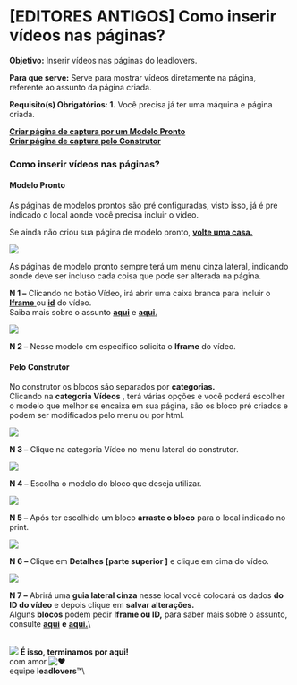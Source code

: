 # \[EDITORES ANTIGOS] Como inserir vídeos nas páginas?

**Objetivo:** Inserir vídeos nas páginas do leadlovers.

**Para que serve:** Serve para mostrar vídeos diretamente na página, referente ao assunto da página criada.

**Requisito(s) Obrigatórios: 1.** Você precisa já ter uma máquina e página criada.

[**Criar página de captura por um Modelo Pronto**](https://legado.leadlovers.site/como-criar-e-configurar-uma-pagina-de-captura-simples/#01)\
[**Criar página de captura pelo Construtor**](https://legado.leadlovers.site/como-criar-e-configurar-uma-pagina-de-captura-simples/#02)

### Como inserir vídeos nas páginas?

#### **Modelo Pronto**

As páginas de modelos prontos são pré configuradas, visto isso, já é pre indicado o local aonde você precisa incluir o vídeo.

Se ainda não criou sua página de modelo pronto, [**volte uma casa.** ](https://help.leadlovers.com/hc/pt-br/articles/360036864574)

[![](https://legado.leadlovers.site/wp-content/uploads/2020/09/como-inserir-vdeos-nas-pginas\_-360041136193\_mceclip0.png)](http://legado.leadlovers.site/wp-content/uploads/2020/09/como-inserir-vdeos-nas-pginas\_-360041136193\_mceclip0.png)

As páginas de modelo pronto sempre terá um menu cinza lateral, indicando aonde deve ser incluso cada coisa que pode ser alterada na página.

**N 1 –** Clicando no botão Vídeo, irá abrir uma caixa branca para incluir o [**Iframe** ](https://help.leadlovers.com/hc/pt-br/articles/360041129213)ou [**id**](https://help.leadlovers.com/hc/pt-br/articles/360040656874) do vídeo.\
Saiba mais sobre o assunto [**aqui**](https://help.leadlovers.com/hc/pt-br/articles/360040656874) e [**aqui**.](https://help.leadlovers.com/hc/pt-br/articles/360041129213)

[![](https://legado.leadlovers.site/wp-content/uploads/2020/09/como-inserir-vdeos-nas-pginas\_-360041136193\_mceclip1.png)](http://legado.leadlovers.site/wp-content/uploads/2020/09/como-inserir-vdeos-nas-pginas\_-360041136193\_mceclip1.png)

**N 2 –** Nesse modelo em especifico solicita o **Iframe** do vídeo.

#### **Pelo Construtor**

No construtor os blocos são separados por **categorias.**\
Clicando na **categoria Vídeos** , terá várias opções e você poderá escolher o modelo que melhor se encaixa em sua página, são os bloco pré criados e podem ser modificados pelo menu ou por html.

[![](https://legado.leadlovers.site/wp-content/uploads/2020/09/como-inserir-vdeos-nas-pginas\_-360041136193\_mceclip0-1.png)](http://legado.leadlovers.site/wp-content/uploads/2020/09/como-inserir-vdeos-nas-pginas\_-360041136193\_mceclip0-1.png)

**N 3 –** Clique na categoria Vídeo no menu lateral do construtor.

[![](https://legado.leadlovers.site/wp-content/uploads/2020/09/como-inserir-vdeos-nas-pginas\_-360041136193\_mceclip1-1.png)](http://legado.leadlovers.site/wp-content/uploads/2020/09/como-inserir-vdeos-nas-pginas\_-360041136193\_mceclip1-1.png)

**N 4 –** Escolha o modelo do bloco que deseja utilizar.

[![](https://legado.leadlovers.site/wp-content/uploads/2020/09/como-inserir-vdeos-nas-pginas\_-360041136193\_mceclip2.png)](http://legado.leadlovers.site/wp-content/uploads/2020/09/como-inserir-vdeos-nas-pginas\_-360041136193\_mceclip2.png)

**N 5 –** Após ter escolhido um bloco **arraste o bloco** para o local indicado no print.

[![](https://legado.leadlovers.site/wp-content/uploads/2020/09/como-inserir-vdeos-nas-pginas\_-360041136193\_mceclip3.png)](http://legado.leadlovers.site/wp-content/uploads/2020/09/como-inserir-vdeos-nas-pginas\_-360041136193\_mceclip3.png)

**N 6 –** Clique em **Detalhes** **\[parte superior ]** e clique em cima do vídeo.

[![](https://legado.leadlovers.site/wp-content/uploads/2020/09/como-inserir-vdeos-nas-pginas\_-360041136193\_mceclip4.png)](http://legado.leadlovers.site/wp-content/uploads/2020/09/como-inserir-vdeos-nas-pginas\_-360041136193\_mceclip4.png)

**N 7 –** Abrirá uma **guia lateral cinza** nesse local você colocará os dados **do ID do vídeo** e depois clique em **salvar alterações.**\
Alguns **blocos** podem pedir **Iframe ou ID,** para saber mais sobre o assunto, consulte [**aqui**](https://help.leadlovers.com/hc/pt-br/articles/360040656874) **e** [**aqui.**](https://help.leadlovers.com/hc/pt-br/articles/360041129213)\


\
![](https://legado.leadlovers.site/wp-content/uploads/2020/09/1f3c1.svg) **É isso, terminamos por aqui!**\
com amor ![❤](https://legado.leadlovers.site/wp-content/uploads/2020/09/2764.svg)\
equipe **leadlovers™**\
